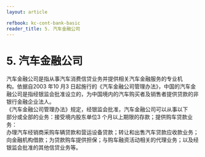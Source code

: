 ```yaml
---
layout: article

refbook: kc-cont-bank-basic
reader_title: 5. 汽车金融公司
---
```


# 5. 汽车金融公司

汽车金融公司是指从事汽车消费信贷业务并提供相关汽车金融服务的专业机<br />
    构。依据自2003 年10 月3 日起施行的《汽车金融公司管理办法》，中国的汽车金<br />
    融公司是指经银监会批准设立的，为中国境内的汽车购买者及销售者提供贷款的非<br />
    银行金融企业法人。<br />
    《汽车金融公司管理办法》规定，经银监会批准，汽车金融公司可以从事以下<br />
    部分或全部的业务：接受境内股东单位3 个月以上期限的存款；提供购车贷款业务：<br />
    办理汽车经销商采购车辆贷款和营运设备贷款；转让和出售汽车贷款应收款业务；<br />
    向金融机构借款；为贷款购车提供担保；与购车融资活动相关的代理业务；以及经<br />
  银监会批准的其他信贷业务等。